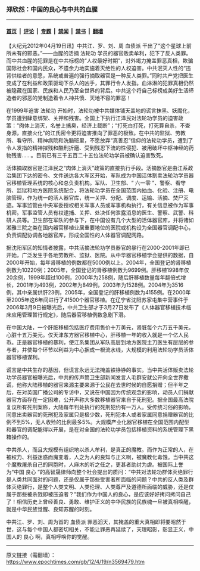 ### 郑欣然：中国的良心与中共的血腥

---

#### [首页](../../../..?n3569479) &nbsp;|&nbsp; [评论](../../../../../epoch-comment?n3569479) &nbsp;|&nbsp; [专题](../../../../../epoch-special?n3569479) &nbsp;|&nbsp; [禁闻](../../../../../epoch-news?n3569479) &nbsp;|&nbsp; [禁书](../../../../../books?n3569479) &nbsp;|&nbsp; [翻墙](https://github.com/gfw-breaker/nogfw/blob/master/README.md?n3569479)


<div class="post_content" id="artbody" itemprop="articleBody">
 <!-- article content begin -->
 <p>
  【大纪元2012年04月19日讯】中共江、罗、刘、周
  <ok href="https://www.epochtimes.com/gb/tag/%E8%A1%80%E5%80%BA%E6%B4%BE.html">
   血债派
  </ok>
  干出了“这个星球上前所未有的邪恶。”——血腥的活摘
  <ok href="https://www.epochtimes.com/gb/tag/%E6%B3%95%E8%BD%AE%E5%8A%9F.html">
   法轮功
  </ok>
  学员的器官贩卖牟利，犯下了反人类罪。而中共血腥的犯罪是在中共标榜的“人权最好时期”，对外竭力掩盖罪恶真相，欺骗国际社会和国内民众，不遗余力地实施着灭绝性的人权迫害。中共泯灭人性的“违背供给者的意愿，系统或普遍的强行摘取器官是一种反人类罪。”同时共产党把医生变成了在利益和政策驱动下杀人的凶手，其罪行令人发指。血淋淋的犯罪真相仍然被隐藏在国家、民族和人民乃至全世界的背后。中共这个将自己标榜成美好生活缔造者的邪恶的党制造着令人神共愤、天地不容的罪恶！
 </p>
 <p>
  在1999年迫害
  <ok href="https://www.epochtimes.com/gb/tag/%E6%B3%95%E8%BD%AE%E5%8A%9F.html">
   法轮功
  </ok>
  开始时，法轮功被中共媒体铺天盖地的谎言抹黑、妖魔化，学员遭到肆意绑架、关押和残害。全国上下执行江泽民对法轮功学员的迫害政策：“肉体上消灭，名誉上搞臭，经济上截断”；“打死白打死，打死算自杀，不查身源，直接火化”的江氏密令更将迫害推向了罪恶的极致。在中共的监狱、劳教所、看守所、精神病院和洗脑班里，不愿放弃“真善忍”信仰的法轮功学员，遭到了令人发指的精神摧残和酷刑折磨、受到残忍下流的性侵犯、被用破坏中枢神经的药物残害……。目前已有三千五百二十五位法轮功学员被确认迫害致死。
 </p>
 <p>
  活体摘取器官是江泽民之“肉体上消灭”政策的直接执行手段。活摘器官是由江系政治集团下达的密令、文件送达各大军区开始，军队成为中国活体割卖法轮功学员器官移植管理系统的核心和总负责机构。军队、卫生部、“
  <ok href="https://www.epochtimes.com/gb/tag/%E5%85%AD%E4%B8%80%E9%9B%B6.html">
   六一零
  </ok>
  ”、警察、看守所、监狱和地方医院系统配合，将法轮功学员在全国范围内抽血、化验、注册、电脑管理，作为统一的活人器官库，统一关押、分配、调度、运输、活摘、焚尸灭迹。军事监管由中央军委授权相关军事人员或军事机构执行，有关信息被作为军事机密。军事监管人员有权逮捕、关押、处决任何泄露消息的医生、警察、武警、科研人员等。卫生部在军队的参与下，在中国设有几个大型的活体器官库，并将诸如湘雅三院之类在国内器官移植业居重要地位的医院或机构设为全国器官调配中心，负责调配协调各地器官库，形成全国性的人体器官调配网路。
 </p>
 <p>
  据沈阳军区的知情者披露，中共活摘法轮功学员器官的暴行在2000-2001年即已开始，广泛发生于各地劳教所、监狱、医院。从中华器官移植学会提供的数据，自2000年开始，每年肾移植的例数都在5000例以上。2004年，全国登记的肾移植例数为10220例；2005年，全国登记的肾移植例数为9699例。肝移植1998年仅20余例，1999年超过100例，2000年为258例，随后肝移植数量每年翻倍式增长，2001年为493例，2002年为849例，2003年为1528例。2004年为3516例，其中亲属供肝23例，2005年，全国登记的肝移植例数为4155例。在2000年至2005年这6年间进行了41500个器官移植。在辽宁省沈阳苏家屯集中营事件于2006年3月9日被曝光后，中共卫生部才于3月27日发布了《人体器官移植技术临床应用管理暂行规定》，随后器官移植例数急剧下滑。
 </p>
 <p>
  在中国大陆，一个肝脏移植包括医疗费用售价十万美元，肾脏每个六万五千美元，心脏十五万美元。仅天津东方器官移植中心，肝移植一年的收入就是一个亿人民币。正是器官移植的暴利，使江系集团从军队高层到地方医院主刀医生有层层的参与者，并使每个环节以利益为中心捆成一根流水线，大规模的利用法轮功学员活体器官移植谋利。
 </p>
 <p>
  谎言是中共生存的基因，但谎言永远无法掩盖铁铮铮的事实。当中共活体贩卖法轮功学员器官被曝光后，中共的传声筒卫生部新闻发言人毛群安就公开向全世界撒谎，他称大陆移植的器官来源主要来源于公民在去世时候的自愿捐赠；但半年之后，在对英国广播公司的专访中，又说在中国因为传统观念的影响，动员人们捐献器官方面存在一定困难，公开声称大多数移植器官来自于死刑犯。据全国最高法院复议所有死刑案称，大陆每年判处执行的死刑犯约有一万人。受传统习俗的影响，同意出卖器官的死刑犯及家属只是极少数，死刑犯本人或者家属同意捐赠器官的比例不到5%，无人收殓的比例最多5%。大规模产业化器官移植在全国范围内配型和器官的调配能得以开展，是在对全国的法轮功学员包括移植资料的系统管理下黑箱操作的。
 </p>
 <p>
  中共杀人，而且大规模有组织地以杀人牟利，是真正的魔教。而作为正常的人，在被权力、利益迷惑而魔变着，人之为人的良知与正义啊，被魔教化毒蚀。当中共这个魔教屠杀自己的同胞时，人麻木的听之任之，更甚者助纣为虐。被国际上誉为“中国
  <ok href="https://www.epochtimes.com/gb/tag/%E8%89%AF%E5%BF%83.html">
   良心
  </ok>
  ”的高智晟律师向整个社会提出的质问：“中共对法轮功群体灭绝罪行是人类共同面对的问题，还是仅属于那些受害者所面临的问题？中共的反人类及群体灭绝罪行，是整个人类文明、人类伦理、人类尊严及道德所面临的威胁，还是仅属于那些被杀戮即被压迫者？”我们作为中国人的良心，是应该好好拷问拷问自己了！相信历史上曾经善良、勇敢、维护正义的中华民族的民族魂一旦被真相唤醒，就是中华民族觉醒、良知苏醒的时刻。
 </p>
 <p>
  中共江、罗、刘、周为首的
  <ok href="https://www.epochtimes.com/gb/tag/%E8%A1%80%E5%80%BA%E6%B4%BE.html">
   血债派
  </ok>
  罪恶滔天，其掩盖的重大真相即将要昭然于世，这与每个中国人都密切相关，不能让罪恶再延续了，天理昭彰，彰显正义，中国人的
  <ok href="https://www.epochtimes.com/gb/tag/%E8%89%AF%E5%BF%83.html">
   良心
  </ok>
  啊，真相呼唤你的觉醒。
 </p>
 <!-- article content end -->
 <div id="below_article_ad">
 </div>
</div>


---

原文链接（需翻墙）：https://www.epochtimes.com/gb/12/4/19/n3569479.htm